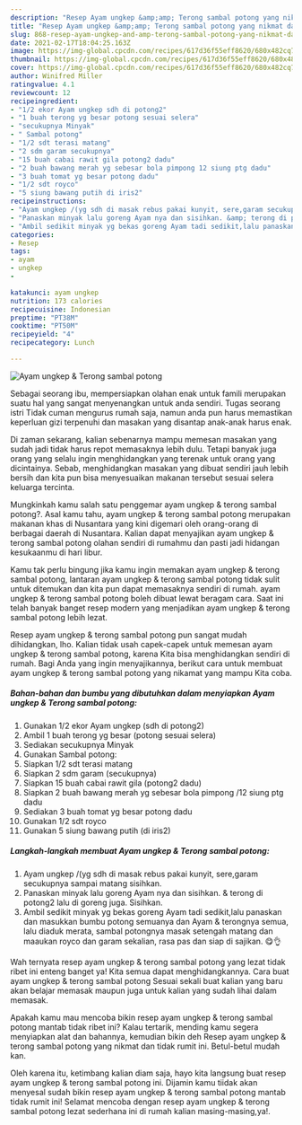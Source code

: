 ```yaml
---
description: "Resep Ayam ungkep &amp;amp; Terong sambal potong yang nikmat dan Mudah Dibuat"
title: "Resep Ayam ungkep &amp;amp; Terong sambal potong yang nikmat dan Mudah Dibuat"
slug: 868-resep-ayam-ungkep-and-amp-terong-sambal-potong-yang-nikmat-dan-mudah-dibuat
date: 2021-02-17T18:04:25.163Z
image: https://img-global.cpcdn.com/recipes/617d36f55eff8620/680x482cq70/ayam-ungkep-terong-sambal-potong-foto-resep-utama.jpg
thumbnail: https://img-global.cpcdn.com/recipes/617d36f55eff8620/680x482cq70/ayam-ungkep-terong-sambal-potong-foto-resep-utama.jpg
cover: https://img-global.cpcdn.com/recipes/617d36f55eff8620/680x482cq70/ayam-ungkep-terong-sambal-potong-foto-resep-utama.jpg
author: Winifred Miller
ratingvalue: 4.1
reviewcount: 12
recipeingredient:
- "1/2 ekor Ayam ungkep sdh di potong2"
- "1 buah terong yg besar potong sesuai selera"
- "secukupnya Minyak"
- " Sambal potong"
- "1/2 sdt terasi matang"
- "2 sdm garam secukupnya"
- "15 buah cabai rawit gila potong2 dadu"
- "2 buah bawang merah yg sebesar bola pimpong 12 siung ptg dadu"
- "3 buah tomat yg besar potong dadu"
- "1/2 sdt royco"
- "5 siung bawang putih di iris2"
recipeinstructions:
- "Ayam ungkep /(yg sdh di masak rebus pakai kunyit, sere,garam secukupnya sampai matang sisihkan."
- "Panaskan minyak lalu goreng Ayam nya dan sisihkan. &amp; terong di potong2 lalu di goreng juga. Sisihkan."
- "Ambil sedikit minyak yg bekas goreng Ayam tadi sedikit,lalu panaskan dan masukkan bumbu potong semuanya dan Ayam &amp; terongnya semua, lalu diaduk merata, sambal potongnya masak setengah matang dan maaukan royco dan garam sekalian, rasa pas dan siap di sajikan. 😋👌"
categories:
- Resep
tags:
- ayam
- ungkep
- 

katakunci: ayam ungkep  
nutrition: 173 calories
recipecuisine: Indonesian
preptime: "PT38M"
cooktime: "PT50M"
recipeyield: "4"
recipecategory: Lunch

---
```



![Ayam ungkep &amp; Terong sambal potong](https://img-global.cpcdn.com/recipes/617d36f55eff8620/680x482cq70/ayam-ungkep-terong-sambal-potong-foto-resep-utama.jpg)

Sebagai seorang ibu, mempersiapkan olahan enak untuk famili merupakan suatu hal yang sangat menyenangkan untuk anda sendiri. Tugas seorang istri Tidak cuman mengurus rumah saja, namun anda pun harus memastikan keperluan gizi terpenuhi dan masakan yang disantap anak-anak harus enak.

Di zaman  sekarang, kalian sebenarnya mampu memesan masakan yang sudah jadi tidak harus repot memasaknya lebih dulu. Tetapi banyak juga orang yang selalu ingin menghidangkan yang terenak untuk orang yang dicintainya. Sebab, menghidangkan masakan yang dibuat sendiri jauh lebih bersih dan kita pun bisa menyesuaikan makanan tersebut sesuai selera keluarga tercinta. 



Mungkinkah kamu salah satu penggemar ayam ungkep &amp; terong sambal potong?. Asal kamu tahu, ayam ungkep &amp; terong sambal potong merupakan makanan khas di Nusantara yang kini digemari oleh orang-orang di berbagai daerah di Nusantara. Kalian dapat menyajikan ayam ungkep &amp; terong sambal potong olahan sendiri di rumahmu dan pasti jadi hidangan kesukaanmu di hari libur.

Kamu tak perlu bingung jika kamu ingin memakan ayam ungkep &amp; terong sambal potong, lantaran ayam ungkep &amp; terong sambal potong tidak sulit untuk ditemukan dan kita pun dapat memasaknya sendiri di rumah. ayam ungkep &amp; terong sambal potong boleh dibuat lewat beragam cara. Saat ini telah banyak banget resep modern yang menjadikan ayam ungkep &amp; terong sambal potong lebih lezat.

Resep ayam ungkep &amp; terong sambal potong pun sangat mudah dihidangkan, lho. Kalian tidak usah capek-capek untuk memesan ayam ungkep &amp; terong sambal potong, karena Kita bisa menghidangkan sendiri di rumah. Bagi Anda yang ingin menyajikannya, berikut cara untuk membuat ayam ungkep &amp; terong sambal potong yang nikamat yang mampu Kita coba.

<!--inarticleads1-->

##### Bahan-bahan dan bumbu yang dibutuhkan dalam menyiapkan Ayam ungkep &amp; Terong sambal potong:

1. Gunakan 1/2 ekor Ayam ungkep (sdh di potong2)
1. Ambil 1 buah terong yg besar (potong sesuai selera)
1. Sediakan secukupnya Minyak
1. Gunakan  Sambal potong:
1. Siapkan 1/2 sdt terasi matang
1. Siapkan 2 sdm garam (secukupnya)
1. Siapkan 15 buah cabai rawit gila (potong2 dadu)
1. Siapkan 2 buah bawang merah yg sebesar bola pimpong /12 siung ptg dadu
1. Sediakan 3 buah tomat yg besar potong dadu
1. Gunakan 1/2 sdt royco
1. Gunakan 5 siung bawang putih (di iris2)




<!--inarticleads2-->

##### Langkah-langkah membuat Ayam ungkep &amp; Terong sambal potong:

1. Ayam ungkep /(yg sdh di masak rebus pakai kunyit, sere,garam secukupnya sampai matang sisihkan.
1. Panaskan minyak lalu goreng Ayam nya dan sisihkan. &amp; terong di potong2 lalu di goreng juga. Sisihkan.
1. Ambil sedikit minyak yg bekas goreng Ayam tadi sedikit,lalu panaskan dan masukkan bumbu potong semuanya dan Ayam &amp; terongnya semua, lalu diaduk merata, sambal potongnya masak setengah matang dan maaukan royco dan garam sekalian, rasa pas dan siap di sajikan. 😋👌




Wah ternyata resep ayam ungkep &amp; terong sambal potong yang lezat tidak ribet ini enteng banget ya! Kita semua dapat menghidangkannya. Cara buat ayam ungkep &amp; terong sambal potong Sesuai sekali buat kalian yang baru akan belajar memasak maupun juga untuk kalian yang sudah lihai dalam memasak.

Apakah kamu mau mencoba bikin resep ayam ungkep &amp; terong sambal potong mantab tidak ribet ini? Kalau tertarik, mending kamu segera menyiapkan alat dan bahannya, kemudian bikin deh Resep ayam ungkep &amp; terong sambal potong yang nikmat dan tidak rumit ini. Betul-betul mudah kan. 

Oleh karena itu, ketimbang kalian diam saja, hayo kita langsung buat resep ayam ungkep &amp; terong sambal potong ini. Dijamin kamu tiidak akan menyesal sudah bikin resep ayam ungkep &amp; terong sambal potong mantab tidak rumit ini! Selamat mencoba dengan resep ayam ungkep &amp; terong sambal potong lezat sederhana ini di rumah kalian masing-masing,ya!.

